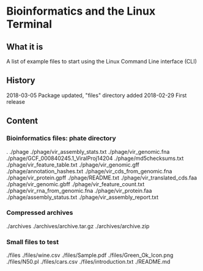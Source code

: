 # Bioinformatics and the Linux Terminal


## What it is

A list of example files to start using the Linux Command Line interface (CLI)


## History

2018-03-05   Package updated, "files" directory added
2018-02-29   First release

## Content

### Bioinformatics files: phate directory
.
./phage
./phage/vir_assembly_stats.txt
./phage/vir_genomic.fna
./phage/GCF_000840245.1_ViralProj14204
./phage/md5checksums.txt
./phage/vir_feature_table.txt
./phage/vir_genomic.gff
./phage/annotation_hashes.txt
./phage/vir_cds_from_genomic.fna
./phage/vir_protein.gpff
./phage/README.txt
./phage/vir_translated_cds.faa
./phage/vir_genomic.gbff
./phage/vir_feature_count.txt
./phage/vir_rna_from_genomic.fna
./phage/vir_protein.faa
./phage/assembly_status.txt
./phage/vir_assembly_report.txt

### Compressed archives
./archives
./archives/archive.tar.gz
./archives/archive.zip

### Small files to test

./files
./files/wine.csv
./files/Sample.pdf
./files/Green_Ok_Icon.png
./files/N50.pl
./files/cars.csv
./files/introduction.txt
./README.md
